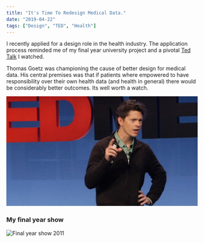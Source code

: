 ```yaml
---
title: "It's Time To Redesign Medical Data."
date: "2019-04-22"
tags: ["Design", "TED", "Health"]
---
```


I recently applied for a design role in the health industry. The application process reminded me of my final year university project and a pivotal [Ted Talk](https://www.ted.com/talks/thomas_goetz_it_s_time_to_redesign_medical_data?language=en) I watched.

Thomas Goetz was championing the cause of better design for medical data. His central premises was that if patients where empowered to have responsibility over their own health data (and health in general) there would be considerably better outcomes. Its well worth a watch.

![TedTalk](images/ThomasGotez_TED.jpg)

### My final year show

![Final year show 2011](images/aaronRoot_UniversityWork.jpg)
